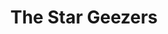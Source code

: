 ---
attached_collection: collections/star-geezers.md
attached_link: 
block_aspect_ratio: ratio-5x4
blog_block_cover: https://d1sf55qlb7p6hz.cloudfront.net/sk-fisheye_review-1-2.jpg
blog_header: https://d1sf55qlb7p6hz.cloudfront.net/stargeezers-1.jpg
caption: Fisheye Photo Review 2021.22
content: >-
  [**_The Star Geezers_**](https://jesserieser.com/collections/star-geezers) is
  featured in Fisheye’s Photo Review for 2021 and 2022. This French biennial
  review of contemporary photography stands at 564 pages and can be purchased
  [here.](https://www.fisheyemagazine.fr/store/en/product/fisheye-photo-review-2021-22/)


  Fisheye: "The Review is a true “bible” of contemporary photography, a handbook
  of inspirations, a guide of rising stars offers unexpected connections between
  fashion, documentary, intimate and experimental projects. This book gives a
  unique insight into today’s visual arts, and proves that there are no limits
  to audacity."


  This is a story about “Sky Village,” an astronomy centric retirement community
  and their founders, the self appointed “Star Geezers,” Jack and Alice Newton.
  Located in Arizona near the New Mexico and Mexico border, the remoteness
  (closest grocery store is 3 hours away) is a gift as this is one of the
  darkest places on the North American light pollution map. Couple this with the
  clear air of the desert, this was how the Newtons selected and purchased
  several hundred acres of land and divided them into 22 distinct lots.


  Easily one of the most interesting places I have visited in recent memory. A
  close-knit community bonded by their love of the celestial, the remoteness,
  and the darkness….. so dark that on a new moon you can no longer see your
  feet. So dark you never knew so many stars existed- appearing dizzying,
  textural, and 3-dimensional. So dark as your eyes adjust, you can see your
  shadow cast by the stars overhead.
date: 
news_category:
  - Press
theme_color: "#D9F8F4"
title: The Star Geezers 
seo:
  meta_description: 
  meta_title: 
post_blocks:
  - _bookshop_name: posts/media-element-static
    caption: 
    image: https://d1sf55qlb7p6hz.cloudfront.net/blog_skygeezer-3.jpg
    width: '50'
  - _bookshop_name: posts/media-element-static
    caption: 
    image: https://d1sf55qlb7p6hz.cloudfront.net/stargeezers-2.jpg
    width: '50'
  - _bookshop_name: posts/media-row-static
  - _bookshop_name: posts/media-element-static
    caption: 
    image: https://d1sf55qlb7p6hz.cloudfront.net/blog_skygeezer-5.jpg
    width: '100'
  - _bookshop_name: posts/media-row-static
  - _bookshop_name: posts/media-element-static
    caption: 
    image: https://d1sf55qlb7p6hz.cloudfront.net/blog_skygeezer-6.jpg
    width: '40'
  - _bookshop_name: posts/media-element-static
    caption: 
    image: https://d1sf55qlb7p6hz.cloudfront.net/blog_skygeezer-7.jpg
    width: '20'
  - _bookshop_name: posts/media-element-static
    caption: 
    image: https://d1sf55qlb7p6hz.cloudfront.net/blog_skygeezer-8.jpg
    width: '40'
  - _bookshop_name: posts/media-row-static
  - _bookshop_name: posts/media-element-static
    caption: 
    image: https://d1sf55qlb7p6hz.cloudfront.net/blog_skygeezer-10.jpg
    width: '33'
  - _bookshop_name: posts/media-element-static
    caption: 
    image: https://d1sf55qlb7p6hz.cloudfront.net/blog_skygeezer-9.jpg
    width: '66'
  - _bookshop_name: posts/media-row-static
  - _bookshop_name: posts/media-element-static
    caption: 
    image: https://d1sf55qlb7p6hz.cloudfront.net/blog_skygeezer-11.jpg
    width: '33'
  - _bookshop_name: posts/media-element-static
    caption: 
    image: https://d1sf55qlb7p6hz.cloudfront.net/blog_skygeezer-12.jpg
    width: '33'
  - _bookshop_name: posts/media-element-static
    caption: 
    image: https://d1sf55qlb7p6hz.cloudfront.net/blog_skygeezer-14.jpg
    width: '33'
  - _bookshop_name: posts/media-row-static
  - _bookshop_name: posts/media-element-static
    caption: 
    image: https://d1sf55qlb7p6hz.cloudfront.net/blog_skygeezer-13.jpg
    width: '100'
  - _bookshop_name: posts/media-row-end
blog_slider:
  - _bookshop_name: posts/media-element-url
    image: https://d1sf55qlb7p6hz.cloudfront.net/sk-fisheye_review-1-4.jpg
  - _bookshop_name: posts/media-element-url
    image: https://d1sf55qlb7p6hz.cloudfront.net/sk-fisheye_review-2.jpg
  - _bookshop_name: posts/media-element-url
    image: https://d1sf55qlb7p6hz.cloudfront.net/sk-fisheye_review-3.jpg
  - _bookshop_name: posts/media-element-url
    image: https://d1sf55qlb7p6hz.cloudfront.net/sk-fisheye_review-4.jpg
  - _bookshop_name: posts/media-element-url
    image: https://d1sf55qlb7p6hz.cloudfront.net/sk-fisheye_review-5.jpg
---